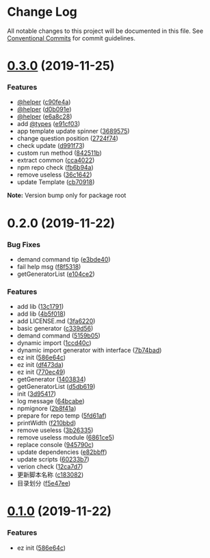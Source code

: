 # Change Log

All notable changes to this project will be documented in this file.
See [Conventional Commits](https://conventionalcommits.org) for commit guidelines.

# [0.3.0](https://github.com/ez-fe/ez/compare/v0.2.0...v0.3.0) (2019-11-25)


### Features

* [@helper](https://github.com/helper) ([c90fe4a](https://github.com/ez-fe/ez/commit/c90fe4afc9ff01147617bcf49221ced792bd82ba))
* [@helper](https://github.com/helper) ([d0b091e](https://github.com/ez-fe/ez/commit/d0b091eb8acd5c7e38759917997bb73c1d2b5d10))
* [@helper](https://github.com/helper) ([e6a8c28](https://github.com/ez-fe/ez/commit/e6a8c286dbb045cf7b1e64ecb3f9c68c4caeb9c6))
* add [@types](https://github.com/types) ([e91cf03](https://github.com/ez-fe/ez/commit/e91cf03118d130ae02ee300a3b0cb1f55a0793da))
* app template update spinner ([3689575](https://github.com/ez-fe/ez/commit/3689575c0fae32841d8f1b0cef2beb97f25891b6))
* change question position ([2724f74](https://github.com/ez-fe/ez/commit/2724f74aee5aaecbb9b620f54c97b3e11b0f7372))
* check update ([d991f73](https://github.com/ez-fe/ez/commit/d991f730160186634287b31310955f58077a0842))
* custom run method ([842511b](https://github.com/ez-fe/ez/commit/842511bc59c15d893a749fafe9b4c18d22bd4343))
* extract common ([cca4022](https://github.com/ez-fe/ez/commit/cca4022d0867fbc3acbfa6aaddd71681697474ec))
* npm repo check ([fb6b94a](https://github.com/ez-fe/ez/commit/fb6b94aea5110ba65c5c828b31cdeb120cdd0e83))
* remove useless ([36c1642](https://github.com/ez-fe/ez/commit/36c16429424e0ccd6ffe9482454a34b9df0b8e7f))
* update Template ([cb70918](https://github.com/ez-fe/ez/commit/cb7091870769967df5c28244a19d676cb8fa77bd))







**Note:** Version bump only for package root





# 0.2.0 (2019-11-22)


### Bug Fixes

* demand command tip ([e3bde40](https://github.com/ez-fe/ez/commit/e3bde40bd0da6800a0ba848ec1de93309d7420aa))
* fail help msg ([f8f5318](https://github.com/ez-fe/ez/commit/f8f5318ff1a27f2956dd051370607617e2490d3b))
* getGeneratorList ([e104ce2](https://github.com/ez-fe/ez/commit/e104ce2102df435c3fece6f56b4cdc0c70249b47))


### Features

* add lib ([13c1791](https://github.com/ez-fe/ez/commit/13c1791162d6a61d795d676ee4927bcbd492ab26))
* add lib ([4b5f018](https://github.com/ez-fe/ez/commit/4b5f0189a673041fd109367a6ed77ee90e86e99e))
* add LICENSE.md ([3fa6220](https://github.com/ez-fe/ez/commit/3fa6220f6563a893663d38f63da30e6dcdd79805))
* basic generator ([c339d56](https://github.com/ez-fe/ez/commit/c339d56f366cca90c38fd907756531bc2eca92a7))
* demand command ([5159b05](https://github.com/ez-fe/ez/commit/5159b0522e64a7088534c7a150ab8688b9447607))
* dynamic import ([1ccd40c](https://github.com/ez-fe/ez/commit/1ccd40c3137a7ec020c157341ee674ab865d89ce))
* dynamic import generator with interface ([7b74bad](https://github.com/ez-fe/ez/commit/7b74badcc6c47f0495c096de863f4bcd3ab893be))
* ez init ([586e64c](https://github.com/ez-fe/ez/commit/586e64c5e5f3bb84f09e47df412e270912096178))
* ez init ([df473da](https://github.com/ez-fe/ez/commit/df473da45f208b4eee2746a0b4e58927c5ffa7b0))
* ez init ([770ec49](https://github.com/ez-fe/ez/commit/770ec49ca45be16041aca8e0dc1ee4f76927e750))
* getGenerator ([1403834](https://github.com/ez-fe/ez/commit/1403834c2b7b9f02e91ea6c44c3422a28ba92fb7))
* getGeneratorList ([d5db619](https://github.com/ez-fe/ez/commit/d5db6192bea0cf8b36c2def199bcb9de22b5635c))
* init ([3d95417](https://github.com/ez-fe/ez/commit/3d9541710fffe94d0f27b1ecb656fb2fc8936845))
* log message ([64bcabe](https://github.com/ez-fe/ez/commit/64bcabea1982624bde25a44e2201bae3d3068059))
* npmignore ([2b8f41a](https://github.com/ez-fe/ez/commit/2b8f41aa2fa357b32b41b2369cc74e4de87646cf))
* prepare for repo temp ([5fd61af](https://github.com/ez-fe/ez/commit/5fd61afe4ce1da76c01351dd77b3b7eec09cb7c0))
* printWidth ([f210bbd](https://github.com/ez-fe/ez/commit/f210bbd803d8813bb0b586b67a055b846026fa7b))
* remove useless ([3b26335](https://github.com/ez-fe/ez/commit/3b2633511f9e47b34675d2f293bd61e47bff6d84))
* remove useless module ([6861ce5](https://github.com/ez-fe/ez/commit/6861ce58553022f03858be4ab16733e988f6127c))
* replace console ([945790c](https://github.com/ez-fe/ez/commit/945790c1af09a795f0403292ec660042ffe381cf))
* update dependencies ([e82bbff](https://github.com/ez-fe/ez/commit/e82bbffbb7e6eabe37da1dff269a47f0dec14faf))
* update scripts ([60233b7](https://github.com/ez-fe/ez/commit/60233b7fecec6c1ed3cc335bffb380b665e3298a))
* verion check ([12ca7d7](https://github.com/ez-fe/ez/commit/12ca7d7f22f370576e6bea6cc21c7735bf78e986))
* 更新脚本名称 ([c183082](https://github.com/ez-fe/ez/commit/c183082a5610a6da3cd699d379af0c196e28c638))
* 目录划分 ([f5e47ee](https://github.com/ez-fe/ez/commit/f5e47ee2fe453b6c89cb21b45a3b4b937f5e0201))





# [0.1.0](https://github.com/ez-fe/ez/compare/v0.1.1...v0.1.0) (2019-11-22)


### Features

* ez init ([586e64c](https://github.com/ez-fe/ez/commit/586e64c5e5f3bb84f09e47df412e270912096178))

